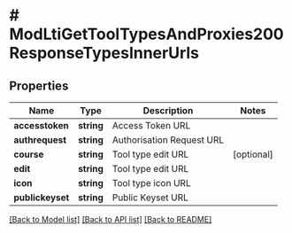 # # ModLtiGetToolTypesAndProxies200ResponseTypesInnerUrls

## Properties

Name | Type | Description | Notes
------------ | ------------- | ------------- | -------------
**accesstoken** | **string** | Access Token URL |
**authrequest** | **string** | Authorisation Request URL |
**course** | **string** | Tool type edit URL | [optional]
**edit** | **string** | Tool type edit URL |
**icon** | **string** | Tool type icon URL |
**publickeyset** | **string** | Public Keyset URL |

[[Back to Model list]](../../README.md#models) [[Back to API list]](../../README.md#endpoints) [[Back to README]](../../README.md)
